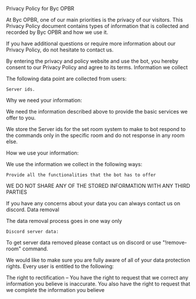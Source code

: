 
Privacy Policy for Byc OPBR

At Byc OPBR, one of our main priorities is the privacy of our visitors. This Privacy Policy document contains types of information that is collected and recorded by Byc OPBR and how we use it.

If you have additional questions or require more information about our Privacy Policy, do not hesitate to contact us.

By entering the privacy and policy website and use the bot, you hereby consent to our Privacy Policy and agree to its terms.
Information we collect

The following data point are collected from users:

    Server ids.

Why we need your information:

We need the information described above to provide the basic services we offer to you.

We store the Server ids for the set room system to make to bot respond to the commands only in the specific room and do not response in any room else.

How we use your information:

We use the information we collect in the following ways:

    Provide all the functionalities that the bot has to offer

WE DO NOT SHARE ANY OF THE STORED INFORMATION WITH ANY THIRD PARTIES

If you have any concerns about your data you can always contact us on discord.
Data removal

The data removal process goes in one way only

    Discord server data:

To get server data removed please contact us on discord or use "!remove-room" command.

We would like to make sure you are fully aware of all of your data protection rights. Every user is entitled to the following:

The right to rectification – You have the right to request that we correct any information you believe is inaccurate. You also have the right to request that we complete the information you believe
